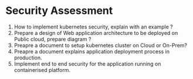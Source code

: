 # Security Assessment
1. How to implement kubernetes security, explain with an example ?
2. Prepare a design of Web application architecture to be deployed on Public cloud, prepare diagram ?
3. Preapre a document to setup kubernetes cluster on Cloud or On-Prem?
4. Preapre a document explains application deployment process in production.
5. Implement end to end security for the application running on containerised platform.   

